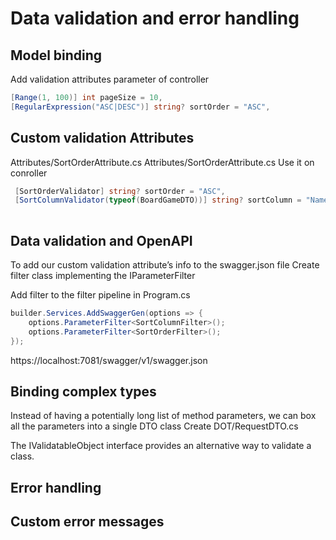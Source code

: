 # Data validation and error handling

## Model binding
Add validation attributes parameter of controller
```cs
[Range(1, 100)] int pageSize = 10,  
[RegularExpression("ASC|DESC")] string? sortOrder = "ASC",
```

## Custom validation Attributes
Attributes/SortOrderAttribute.cs
Attributes/SortOrderAttribute.cs
Use it on conroller
```cs
 [SortOrderValidator] string? sortOrder = "ASC",
 [SortColumnValidator(typeof(BoardGameDTO))] string? sortColumn = "Name",
  
```
## Data validation and OpenAPI
To add our custom validation attribute’s info to the swagger.json file
Create filter class implementing the IParameterFilter 

Add filter to the filter pipeline in Program.cs
```cs
builder.Services.AddSwaggerGen(options => {
    options.ParameterFilter<SortColumnFilter>();    
    options.ParameterFilter<SortOrderFilter>();     
});
```

https://localhost:7081/swagger/v1/swagger.json


## Binding complex types
Instead of having a potentially long list of method parameters, we can box all the parameters into a single DTO class
Create DOT/RequestDTO.cs

The IValidatableObject interface provides an alternative way to validate a class. 


## Error handling

## Custom error messages
